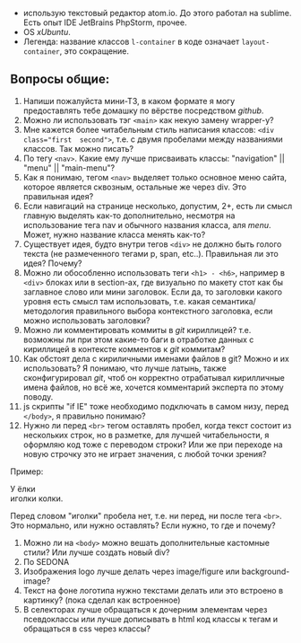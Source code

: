 -	использую текстовый редактор atom.io. До этого работал на sublime. Есть опыт IDE JetBrains PhpStorm, прочее.
-	OS *xUbuntu*.
-	Легенда: название классов `l-container` в коде означает `layout-container`, это сокращение.

Вопросы общие:
--------------

1.	Напиши пожалуйста мини-ТЗ, в каком формате я могу предоставлять тебе домашку по вёрстве посредством *github*.
2.	Можно ли использовать тэг `<main>` как некую замену wrapper-у?
3.	Мне кажется более читабельным стиль написания классов: `<div class="first  second">`, т.е. с двумя пробелами между названиями классов. Так можно писать?
4.	По тегу `<nav>`. Какие ему лучше присваивать классы: "navigation" || "menu" || "main-menu"?
5.	Как я понимаю, тегом `<nav>` выделяет только основное меню сайта, которое является сквозным, остальные же через div. Это правильная идея?
6.	Если навигаций на странице несколько, допустим, 2+, есть ли смысл главную выделять как-то дополнительно, несмотря на использование тега nav и обычного названия класса, аля *menu*. Может, нужно название класса менять как-то?
7.	Существует идея, будто внутри тегов `<div>` не должно быть голого текста (не размеченного тегами p, span, etc..). Правильная ли это идея? Почему?
8.	Можно ли обособленно использовать теги `<h1> - <h6>`, например в `<div>` блоках или в section-ах, где визуально по макету стот как бы заглавное слово или мини заголовок. Если да, то заголовки какого уровня есть смысл там использовать, т.е. какая семантика/методология правильного выбора контекстного заголовка, если можно использовать заголовки?
9.	Можно ли комментировать коммиты в *git* кириллицей? т.е. возможны ли при этом какие-то баги в отработке данных с кириллицей в контексте комментов к *git* коммитам?
10.	Как обстоят дела с кириличными именами файлов в git? Можно и их использовать? Я понимаю, что лучше латынь, также сконфигурировал *git*, чтоб он корректно отрабатывал кирилличные имена файлов, но всё же, хочется комментарий эксперта по этому поводу.
11.	js скрипты "if IE" тоже необходимо подключать в самом низу, перед `</body>`, я правильно понимаю?
12.	Нужно ли перед `<br>` тегом оставлять пробел, когда текст состоит из нескольких строк, но в разметке, для лучшей читабельности, я оформляю код тоже с переводом строки? Или же при переходе на новую строчку это не играет значения, с любой точки зрения?

Пример:

<p>
У ёлки<br>
иголки колки.
</p>

Перед словом "иголки" пробела нет, т.е. ни перед, ни после тега `<br>`. Это нормально, или нужно оставлять? Если нужно, то где и почему?

1.	Можно ли на `<body>` можно вешать дополнительные кастомные стили? Или лучше создать новый div?
2.	По SEDONA
3.	Изображения logo лучше делать через image/figure или background-image?
4.	Текст на фоне логотипа нужно текстами делать или это встроено в картинку? (пока сделал как встроенное)
5.	В селекторах лучше обращаться к дочерним элементам через псевдоклассы или лучше дописывать в html код классы к тегам и обращаться в css через классы?
